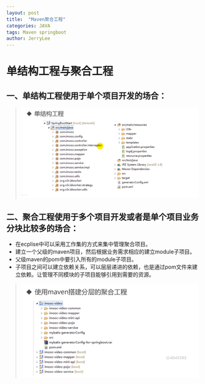 ```yaml
---
layout: post
title:  "Maven聚合工程"
categories: JAVA
tags: Maven springboot
author: JerryLee
---
```

# 单结构工程与聚合工程
## 一、单结构工程使用于单个项目开发的场合：
> ![嘻嘻嘻](/images/maven/dan.png)

## 二、聚合工程使用于多个项目开发或者是单个项目业务分块比较多的场合：
- 在ecplise中可以采用工作集的方式来集中管理聚合项目。
- 建立一个父级的maven项目，然后根据业务需求相应的建立module子项目。
- 父级maven的pom中要引入所有的module子项目。
- 子项目之间可以建立依赖关系，可以层层递进的依赖，也是通过pom文件来建立依赖。让管理不同模块的子项目能够引用到需要的资源。
> ![嘻嘻嘻](/images/maven/duo.png)
